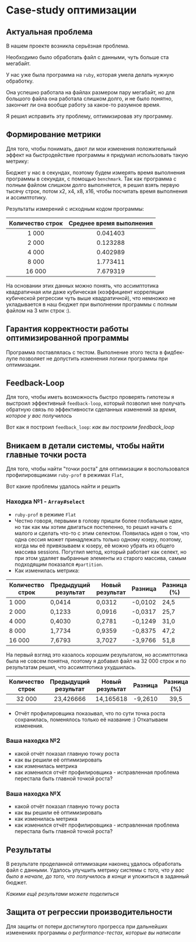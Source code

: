 # Case-study оптимизации

## Актуальная проблема
В нашем проекте возникла серьёзная проблема.

Необходимо было обработать файл с данными, чуть больше ста мегабайт.

У нас уже была программа на `ruby`, которая умела делать нужную обработку.

Она успешно работала на файлах размером пару мегабайт, но для большого файла она работала слишком долго, и не было понятно, закончит ли она вообще работу за какое-то разумное время.

Я решил исправить эту проблему, оптимизировав эту программу.

## Формирование метрики
Для того, чтобы понимать, дают ли мои изменения положительный эффект на быстродействие программы я придумал использовать такую метрику:

Бюджет у нас в секундах, поэтому будем измерять время выполнения программы в секундах, с помощью `benchmark`. Так как программа с полным файлом слишком долго выполняется, я решил взять первую тысячу строк, потом х2, х4, х8, x16, чтобы посчитать время выполнения и ассимптотику.

Результаты измерений с исходным кодом программы:

| Количество строк | Среднее время выполнения |
|:----------------:|:------------------------:|
| 1 000            | 0.041403                 |
| 2 000            | 0.123288                 |
| 4 000            | 0.402989                 |
| 8 000            | 1.773411                 |
| 16 000           | 7.679319                 |

На основании этих данных можно понять, что ассимптотика квадратичная или даже кубическая (коэффициент корреляции кубической регрессии чуть выше квадратичной), что немножко не укладывается в наш бюджет при выполнении программы с полным файлом на 3 млн строк :).

## Гарантия корректности работы оптимизированной программы
Программа поставлялась с тестом. Выполнение этого теста в фидбек-лупе позволяет не допустить изменения логики программы при оптимизации.

## Feedback-Loop
Для того, чтобы иметь возможность быстро проверять гипотезы я выстроил эффективный `feedback-loop`, который позволил мне получать обратную связь по эффективности сделанных изменений за *время, которое у вас получилось*

Вот как я построил `feedback_loop`: *как вы построили feedback_loop*

## Вникаем в детали системы, чтобы найти главные точки роста
Для того, чтобы найти "точки роста" для оптимизации я воспользовался профилировщиками `ruby-prof` в режимах `Flat`,

Вот какие проблемы удалось найти и решить

### Находка №1 - `Array#select`
- `ruby-prof` в режиме `Flat`
- Честно говоря, первыми в голову пришли более глобальные идеи, но так как мы хотим двигаться постепенно, то решил начать с малого и сделать что-то с этим селектом. Появилась идея о том, что одна сессия может принадлежать только одному юзеру, поэтому, когда мы её привязываем к юзеру, её можно убрать из общего массива sessions. Погуглил метод, который работает как селект, но при этом удаляет выбранные элементы из старого массива, самым подходящим показался `#partition`.
- Как изменилась метрика:

|   Количество строк  |   Предыдущий результат  |   Новый результат  |   Разница  |   Разница (%)  |
|---------------------|-------------------------|--------------------|------------|----------------|
|   1 000             |   0,0414                |   0,0312           |   -0,0102  |   24,5         |
|   2 000             |   0,1233                |   0,0916           |   -0,0317  |   25,7         |
|   4 000             |   0,4030                |   0,2781           |   -0,1249  |   31,0         |
|   8 000             |   1,7734                |   0,9359           |   -0,8375  |   47,2         |
|   16 000            |   7,6793                |   3,7027           |   -3,9766  |   51,8         |

На первый взгляд это казалось хорошим результатом, но ассимптотика была не совсем понятна, поэтому я добавил файл на 32 000 строк и по результатам решил, что ассимптотика ухудшилась.

| Количество строк | Предыдущий результат | Новый результат | Разница | Разница (%) |
|:----------------:|:--------------------:|:---------------:|:-------:|:-----------:|
| 32 000           | 23,426666            | 14,165618       | -9,2610 | 39,5        |

- Отчёт профилировщика показывал, что по сути точка роста сохранилась, поменялось только её название :) Откатываем изменения.

### Ваша находка №2
- какой отчёт показал главную точку роста
- как вы решили её оптимизировать
- как изменилась метрика
- как изменился отчёт профилировщика - исправленная проблема перестала быть главной точкой роста?

### Ваша находка №X
- какой отчёт показал главную точку роста
- как вы решили её оптимизировать
- как изменилась метрика
- как изменился отчёт профилировщика - исправленная проблема перестала быть главной точкой роста?

## Результаты
В результате проделанной оптимизации наконец удалось обработать файл с данными.
Удалось улучшить метрику системы с *того, что у вас было в начале, до того, что получилось в конце* и уложиться в заданный бюджет.

*Какими ещё результами можете поделиться*

## Защита от регрессии производительности
Для защиты от потери достигнутого прогресса при дальнейших изменениях программы *о performance-тестах, которые вы написали*

